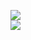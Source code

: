 [![](https://img.shields.io/badge/Made%20With-Github%20Spray-lightgrey.svg?style=for-the-badge&logo=github)](https://github.com/Annihil/github-spray#22569)  
[![](https://i.imgur.com/2DrTn0Z.gif)](https://github.com/Annihil/github-spray)